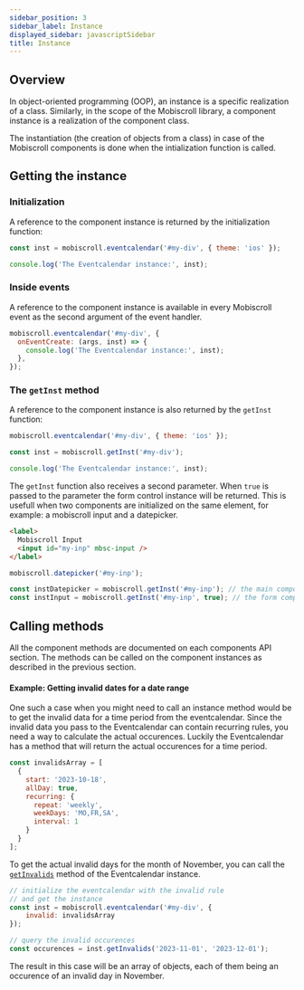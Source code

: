 ```yaml
---
sidebar_position: 3
sidebar_label: Instance
displayed_sidebar: javascriptSidebar
title: Instance
---
```


## Overview

In object-oriented programming (OOP), an instance is a specific realization of a class. Similarly, in the scope
of the Mobiscroll library, a component instance is a realization of the component class.

The instantiation (the creation of objects from a class) in case of the Mobiscroll components is done when the intialization function is called.

## Getting the instance

### Initialization

A reference to the component instance is returned by the initialization function:

```javascript
const inst = mobiscroll.eventcalendar('#my-div', { theme: 'ios' });

console.log('The Eventcalendar instance:', inst);
```

### Inside events

A reference to the component instance is available in every Mobiscroll event as the second argument of the event handler.

```javascript
mobiscroll.eventcalendar('#my-div', {
  onEventCreate: (args, inst) => {
    console.log('The Eventcalendar instance:', inst);
  },
});
```

### The `getInst` method

A reference to the component instance is also returned by the `getInst` function:

```js
mobiscroll.eventcalendar('#my-div', { theme: 'ios' });

const inst = mobiscroll.getInst('#my-div');

console.log('The Eventcalendar instance:', inst);
```

The `getInst` function also receives a second parameter. When `true` is passed to the parameter the form control instance will be returned. This is usefull when two components are initialized on the same element, for example: a mobiscroll input and a datepicker.

```html
<label>
  Mobiscroll Input
  <input id="my-inp" mbsc-input />
</label>
```
```js
mobiscroll.datepicker('#my-inp');

const instDatepicker = mobiscroll.getInst('#my-inp'); // the main component instance
const instInput = mobiscroll.getInst('#my-inp', true); // the form component instance
```

## Calling methods

All the component methods are documented on each components API section. The methods can be called on the component instances as described in the previous section.

#### Example: Getting invalid dates for a date range

One such a case when you might need to call an instance method would be to get the invalid data for a time period from the eventcalendar. Since the invalid data you pass to the Eventcalendar can contain recurring rules, you need a way to calculate the actual occurences. Luckily the Eventcalendar has a method that will return the actual occurences for a time period.

```javascript title="Invalid rule that repeats on specific days"
const invalidsArray = [
  {
    start: '2023-10-18',
    allDay: true,
    recurring: {
      repeat: 'weekly',
      weekDays: 'MO,FR,SA',
      interval: 1
    }
  }
];
```

To get the actual invalid days for the month of November, you can call the [`getInvalids`](../eventcalendar/api#method-getInvalids) method of the Eventcalendar instance.

```javascript
// initialize the eventcalendar with the invalid rule
// and get the instance
const inst = mobiscroll.eventcalendar('#my-div', {
    invalid: invalidsArray
});

// query the invalid occurences
const occurences = inst.getInvalids('2023-11-01', '2023-12-01');
```

The result in this case will be an array of objects, each of them being an occurence of an invalid day in November.
